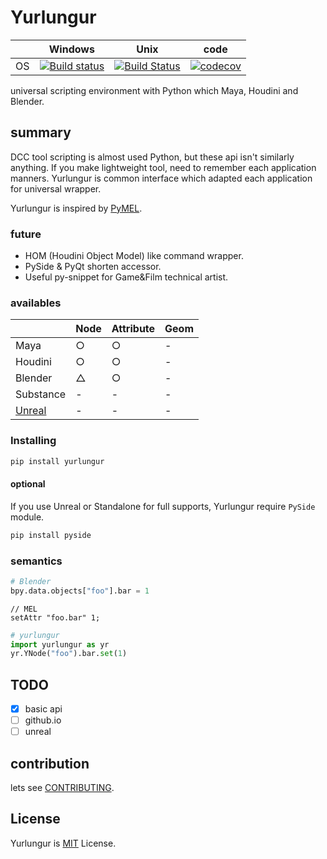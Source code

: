 # Yurlungur

|       | Windows | Unix | code |
| ----- | ------ | --- | --- |
| OS | [![Build status](https://ci.appveyor.com/api/projects/status/46vinb8jd1jbbhdg?svg=true)](https://ci.appveyor.com/project/sho7noka/yurlungur) | [![Build Status](https://travis-ci.org/sho7noka/Yurlungur.svg?branch=dev)](https://travis-ci.org/sho7noka/Yurlungur) | [![codecov](https://codecov.io/gh/sho7noka/Yurlungur/branch/dev/graph/badge.svg)](https://codecov.io/gh/sho7noka/Yurlungur) |


universal scripting environment with Python which Maya, Houdini and Blender.

## summary
DCC tool scripting is almost used Python, but these api isn't similarly anything.
If you make lightweight tool, need to remember each application manners.
Yurlungur is common interface which adapted each application for universal wrapper.

Yurlungur is inspired by [PyMEL](https://github.com/LumaPictures/pymel).

### future
* HOM (Houdini Object Model) like command wrapper.
* PySide & PyQt shorten accessor.
* Useful py-snippet for Game&Film technical artist.

### availables
|       | Node | Attribute | Geom |
| ---- | --- | --- | --- |
| Maya | ○ | ○ | - |
| Houdini | ○ | ○ | - |
| Blender | △ | ○ | - |
| Substance | - | - | - |
| [Unreal](https://docs.unrealengine.com/en-US/Editor/Scripting-and-Automating-the-Editor/Scripting-the-Editor-using-Python) | - | - | - |



### Installing
```bash
pip install yurlungur
```

#### optional
If you use Unreal or Standalone for full supports, Yurlungur require `PySide` module.

```bash
pip install pyside
```

### semantics

```python
# Blender
bpy.data.objects["foo"].bar = 1
```

```mel
// MEL
setAttr "foo.bar" 1;
```

```python
# yurlungur
import yurlungur as yr
yr.YNode("foo").bar.set(1)
```

## TODO
- [x] basic api
- [ ] github.io
- [ ] unreal

## contribution
lets see [CONTRIBUTING](./CONTRIBUTING.md).


## License
Yurlungur is [MIT](./LICENSE.md) License.
